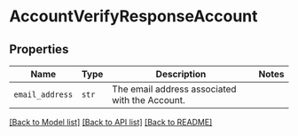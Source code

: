 # AccountVerifyResponseAccount



## Properties
Name | Type | Description | Notes
------------ | ------------- | ------------- | -------------
| `email_address` | ```str``` |  The email address associated with the Account.  |  |

[[Back to Model list]](../README.md#documentation-for-models) [[Back to API list]](../README.md#documentation-for-api-endpoints) [[Back to README]](../README.md)

